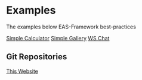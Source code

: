 # Examples
The examples below EAS-Framework best-practices

[Simple Calculator](./example/calculator)
[Simple Gallery](./example/gallery)
[WS Chat](./example/chat)

## Git Repositories

[This Website](https://gitlab.com/eas-framework/eas-framework-website)